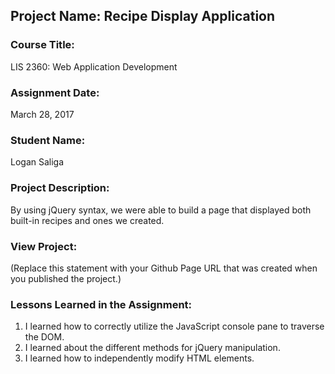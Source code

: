## Project Name:  Recipe Display Application

### Course Title:
LIS 2360:  Web Application Development

### Assignment Date:  
March 28, 2017

### Student Name:  
Logan Saliga

### Project Description:
By using jQuery syntax, we were able to build a page that displayed both built-in recipes and ones we created.

### View Project:
(Replace this statement with your Github Page URL that was created when you 
 published the project.)

### Lessons Learned in the Assignment:
1. I learned how to correctly utilize the JavaScript console pane to traverse the DOM.
2. I learned about the different methods for jQuery manipulation.
3. I learned how to independently modify HTML elements.
